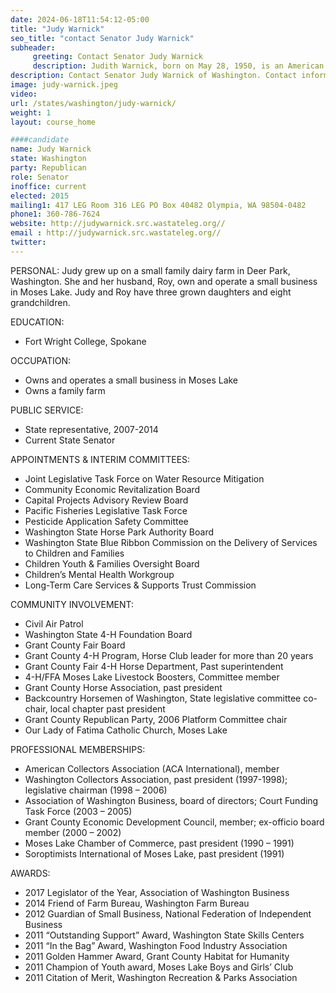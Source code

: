 ```yaml
---
date: 2024-06-18T11:54:12-05:00
title: "Judy Warnick"
seo_title: "contact Senator Judy Warnick"
subheader:
     greeting: Contact Senator Judy Warnick
     description: Judith Warnick, born on May 28, 1950, is an American politician affiliated with the Republican Party. She has been serving as a member of the Washington State Senate, representing District 13, since January 12, 2015.
description: Contact Senator Judy Warnick of Washington. Contact information for Judy Warnick includes email address, phone number, and mailing address.
image: judy-warnick.jpeg
video:
url: /states/washington/judy-warnick/
weight: 1
layout: course_home

####candidate
name: Judy Warnick
state: Washington
party: Republican
role: Senator
inoffice: current
elected: 2015
mailing1: 417 LEG Room 316 LEG PO Box 40482 Olympia, WA 98504-0482
phone1: 360-786-7624
website: http://judywarnick.src.wastateleg.org//
email : http://judywarnick.src.wastateleg.org//
twitter: 
---
```

PERSONAL:
Judy grew up on a small family dairy farm in Deer Park, Washington. She and her husband, Roy, own and operate a small business in Moses Lake. Judy and Roy have three grown daughters and eight grandchildren.

EDUCATION:
- Fort Wright College, Spokane

OCCUPATION:
- Owns and operates a small business in Moses Lake
- Owns a family farm

PUBLIC SERVICE:
- State representative, 2007-2014
- Current State Senator

APPOINTMENTS & INTERIM COMMITTEES:
- Joint Legislative Task Force on Water Resource Mitigation
- Community Economic Revitalization Board
- Capital Projects Advisory Review Board
- Pacific Fisheries Legislative Task Force
- Pesticide Application Safety Committee
- Washington State Horse Park Authority Board
- Washington State Blue Ribbon Commission on the Delivery of Services to Children and Families
- Children Youth & Families Oversight Board
- Children’s Mental Health Workgroup
- Long-Term Care Services & Supports Trust Commission

COMMUNITY INVOLVEMENT:
- Civil Air Patrol
- Washington State 4-H Foundation Board
- Grant County Fair Board
- Grant County 4-H Program, Horse Club leader for more than 20 years
- Grant County Fair 4-H Horse Department, Past superintendent
- 4-H/FFA Moses Lake Livestock Boosters, Committee member
- Grant County Horse Association, past president
- Backcountry Horsemen of Washington, State legislative committee co-chair, local chapter past president
- Grant County Republican Party, 2006 Platform Committee chair
- Our Lady of Fatima Catholic Church, Moses Lake

PROFESSIONAL MEMBERSHIPS:
- American Collectors Association (ACA International), member
- Washington Collectors Association, past president (1997-1998); legislative chairman (1998 – 2006)
- Association of Washington Business, board of directors; Court Funding Task Force (2003 – 2005)
- Grant County Economic Development Council, member; ex-officio board member (2000 – 2002)
- Moses Lake Chamber of Commerce, past president (1990 – 1991)
- Soroptimists International of Moses Lake, past president (1991)

AWARDS:
- 2017 Legislator of the Year, Association of Washington Business
- 2014 Friend of Farm Bureau, Washington Farm Bureau
- 2012 Guardian of Small Business, National Federation of Independent Business
- 2011 “Outstanding Support” Award, Washington State Skills Centers
- 2011 “In the Bag” Award, Washington Food Industry Association
- 2011 Golden Hammer Award, Grant County Habitat for Humanity
- 2011 Champion of Youth award, Moses Lake Boys and Girls’ Club
- 2011 Citation of Merit, Washington Recreation & Parks Association
